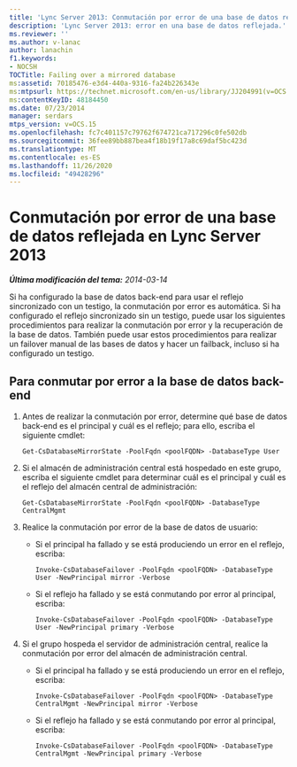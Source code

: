 ```yaml
---
title: 'Lync Server 2013: Conmutación por error de una base de datos reflejada'
description: 'Lync Server 2013: error en una base de datos reflejada.'
ms.reviewer: ''
ms.author: v-lanac
author: lanachin
f1.keywords:
- NOCSH
TOCTitle: Failing over a mirrored database
ms:assetid: 70185476-e3d4-440a-9316-fa24b226343e
ms:mtpsurl: https://technet.microsoft.com/en-us/library/JJ204991(v=OCS.15)
ms:contentKeyID: 48184450
ms.date: 07/23/2014
manager: serdars
mtps_version: v=OCS.15
ms.openlocfilehash: fc7c401157c79762f674721ca717296c0fe502db
ms.sourcegitcommit: 36fee89bb887bea4f18b19f17a8c69daf5bc423d
ms.translationtype: MT
ms.contentlocale: es-ES
ms.lasthandoff: 11/26/2020
ms.locfileid: "49428296"
---
```

# <a name="failing-over-a-mirrored-database-in-lync-server-2013"></a>Conmutación por error de una base de datos reflejada en Lync Server 2013

<div data-xmlns="http://www.w3.org/1999/xhtml">

<div class="topic" data-xmlns="http://www.w3.org/1999/xhtml" data-msxsl="urn:schemas-microsoft-com:xslt" data-cs="https://msdn.microsoft.com/">

<div data-asp="https://msdn2.microsoft.com/asp">



</div>

<div id="mainSection">

<div id="mainBody">

<span> </span>

_**Última modificación del tema:** 2014-03-14_

Si ha configurado la base de datos back-end para usar el reflejo sincronizado con un testigo, la conmutación por error es automática. Si ha configurado el reflejo sincronizado sin un testigo, puede usar los siguientes procedimientos para realizar la conmutación por error y la recuperación de la base de datos. También puede usar estos procedimientos para realizar un failover manual de las bases de datos y hacer un failback, incluso si ha configurado un testigo.

<div>

## <a name="to-fail-over-your-back-end-database"></a>Para conmutar por error a la base de datos back-end

1.  Antes de realizar la conmutación por error, determine qué base de datos back-end es el principal y cuál es el reflejo; para ello, escriba el siguiente cmdlet:
    
        Get-CsDatabaseMirrorState -PoolFqdn <poolFQDN> -DatabaseType User

2.  Si el almacén de administración central está hospedado en este grupo, escriba el siguiente cmdlet para determinar cuál es el principal y cuál es el reflejo del almacén central de administración:
    
        Get-CsDatabaseMirrorState -PoolFqdn <poolFQDN> -DatabaseType CentralMgmt

3.  Realice la conmutación por error de la base de datos de usuario:
    
      - Si el principal ha fallado y se está produciendo un error en el reflejo, escriba:
        
            Invoke-CsDatabaseFailover -PoolFqdn <poolFQDN> -DatabaseType User -NewPrincipal mirror -Verbose
    
      - Si el reflejo ha fallado y se está conmutando por error al principal, escriba:
        
            Invoke-CsDatabaseFailover -PoolFqdn <poolFQDN> -DatabaseType User -NewPrincipal primary -Verbose

4.  Si el grupo hospeda el servidor de administración central, realice la conmutación por error del almacén de administración central.
    
      - Si el principal ha fallado y se está produciendo un error en el reflejo, escriba:
        
            Invoke-CsDatabaseFailover -PoolFqdn <poolFQDN> -DatabaseType CentralMgmt -NewPrincipal mirror -Verbose
    
      - Si el reflejo ha fallado y se está conmutando por error al principal, escriba:
        
            Invoke-CsDatabaseFailover -PoolFqdn <poolFQDN> -DatabaseType CentralMgmt -NewPrincipal primary -Verbose

</div>

</div>

<span> </span>

</div>

</div>

</div>

